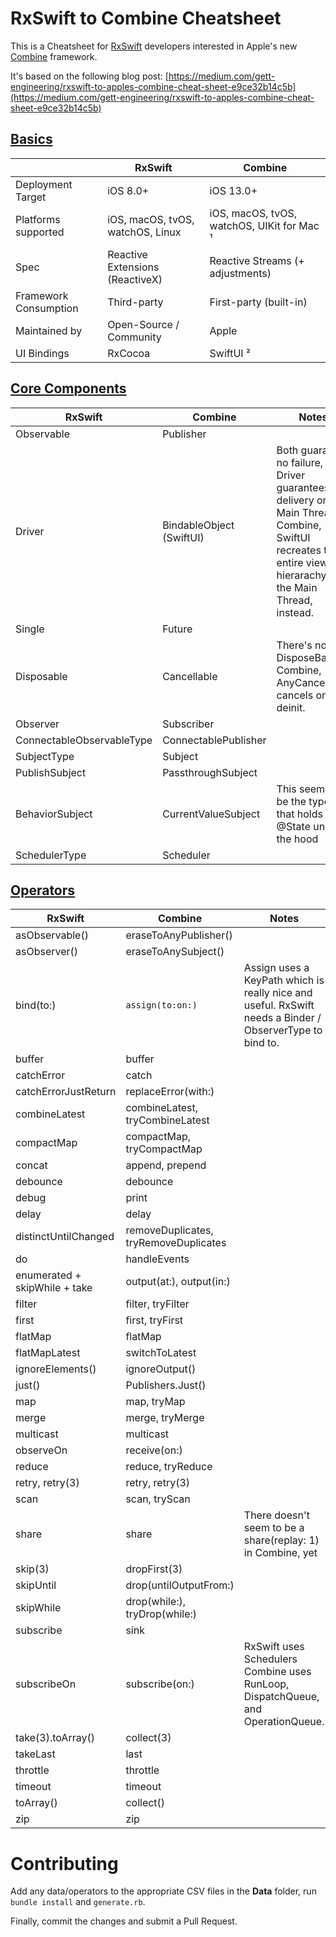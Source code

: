 # RxSwift to Combine Cheatsheet
This is a Cheatsheet for [RxSwift](https://github.com/ReactiveX/RxSwift) developers interested in Apple's new [Combine](https://developer.apple.com/documentation/combine) framework.

It's based on the following blog post: [https://medium.com/gett-engineering/rxswift-to-apples-combine-cheat-sheet-e9ce32b14c5b](https://medium.com/gett-engineering/rxswift-to-apples-combine-cheat-sheet-e9ce32b14c5b)

## [Basics](Data/basics.csv)

|                       | RxSwift                          | Combine                                    |
|-----------------------|----------------------------------|--------------------------------------------|
| Deployment Target     | iOS 8.0+                         | iOS 13.0+                                  |
| Platforms supported   | iOS, macOS, tvOS, watchOS, Linux | iOS, macOS, tvOS, watchOS, UIKit for Mac ¹ |
| Spec                  | Reactive Extensions (ReactiveX)  | Reactive Streams (+ adjustments)           |
| Framework Consumption | Third-party                      | First-party (built-in)                     |
| Maintained by         | Open-Source / Community          | Apple                                      |
| UI Bindings           | RxCocoa                          | SwiftUI ²                                  |


## [Core Components](Data/core_components.csv)

| RxSwift                   | Combine                  | Notes                                                                                                                                                           |
|---------------------------|--------------------------|-----------------------------------------------------------------------------------------------------------------------------------------------------------------|
| Observable                | Publisher                |                                                                                                                                                                 |
| Driver                    | BindableObject (SwiftUI) | Both guarantee no failure, but Driver guarantees delivery on Main Thread. In Combine, SwiftUI recreates the entire view hierarachy on the Main Thread, instead. |
| Single                    | Future                   |                                                                                                                                                                 |
| Disposable                | Cancellable              | There's no DisposeBag in Combine, AnyCancellable cancels on deinit.                                                                                             |
| Observer                  | Subscriber               |                                                                                                                                                                 |
| ConnectableObservableType | ConnectablePublisher     |                                                                                                                                                                 |
| SubjectType               | Subject                  |                                                                                                                                                                 |
| PublishSubject            | PassthroughSubject       |                                                                                                                                                                 |
| BehaviorSubject           | CurrentValueSubject      | This seems to be the type that holds @State under the hood                                                                                                      |
| SchedulerType             | Scheduler                |                                                                                                                                                                 |


## [Operators](Data/operators.csv)

| RxSwift                       | Combine                               | Notes                                                                                                    |
|-------------------------------|---------------------------------------|----------------------------------------------------------------------------------------------------------|
| asObservable()                | eraseToAnyPublisher()                 |                                                                                                          |
| asObserver()                  | eraseToAnySubject()                   |                                                                                                          |
| bind(to:)                     | `assign(to:on:)`                      | Assign uses a KeyPath which is really nice and useful. RxSwift needs a Binder / ObserverType to bind to. |
| buffer                        | buffer                                |                                                                                                          |
| catchError                    | catch                                 |                                                                                                          |
| catchErrorJustReturn          | replaceError(with:)                   |                                                                                                          |
| combineLatest                 | combineLatest, tryCombineLatest       |                                                                                                          |
| compactMap                    | compactMap, tryCompactMap             |                                                                                                          |
| concat                        | append, prepend                       |                                                                                                          |
| debounce                      | debounce                              |                                                                                                          |
| debug                         | print                                 |                                                                                                          |
| delay                         | delay                                 |                                                                                                          |
| distinctUntilChanged          | removeDuplicates, tryRemoveDuplicates |                                                                                                          |
| do                            | handleEvents                          |                                                                                                          |
| enumerated + skipWhile + take | output(at:), output(in:)              |                                                                                                          |
| filter                        | filter, tryFilter                     |                                                                                                          |
| first                         | first, tryFirst                       |                                                                                                          |
| flatMap                       | flatMap                               |                                                                                                          |
| flatMapLatest                 | switchToLatest                        |                                                                                                          |
| ignoreElements()              | ignoreOutput()                        |                                                                                                          |
| just()                        | Publishers.Just()                     |                                                                                                          |
| map                           | map, tryMap                           |                                                                                                          |
| merge                         | merge, tryMerge                       |                                                                                                          |
| multicast                     | multicast                             |                                                                                                          |
| observeOn                     | receive(on:)                          |                                                                                                          |
| reduce                        | reduce, tryReduce                     |                                                                                                          |
| retry, retry(3)               | retry, retry(3)                       |                                                                                                          |
| scan                          | scan, tryScan                         |                                                                                                          |
| share                         | share                                 | There doesn't seem to be a share(replay: 1) in Combine, yet                                              |
| skip(3)                       | dropFirst(3)                          |                                                                                                          |
| skipUntil                     | drop(untilOutputFrom:)                |                                                                                                          |
| skipWhile                     | drop(while:), tryDrop(while:)         |                                                                                                          |
| subscribe                     | sink                                  |                                                                                                          |
| subscribeOn                   | subscribe(on:)                        | RxSwift uses Schedulers Combine uses RunLoop, DispatchQueue, and OperationQueue.                         |
| take(3).toArray()             | collect(3)                            |                                                                                                          |
| takeLast                      | last                                  |                                                                                                          |
| throttle                      | throttle                              |                                                                                                          |
| timeout                       | timeout                               |                                                                                                          |
| toArray()                     | collect()                             |                                                                                                          |
| zip                           | zip                                   |                                                                                                          |


# Contributing
Add any data/operators to the appropriate CSV files in the **Data** folder, run `bundle install` and `generate.rb`.

Finally, commit the changes and submit a Pull Request.
